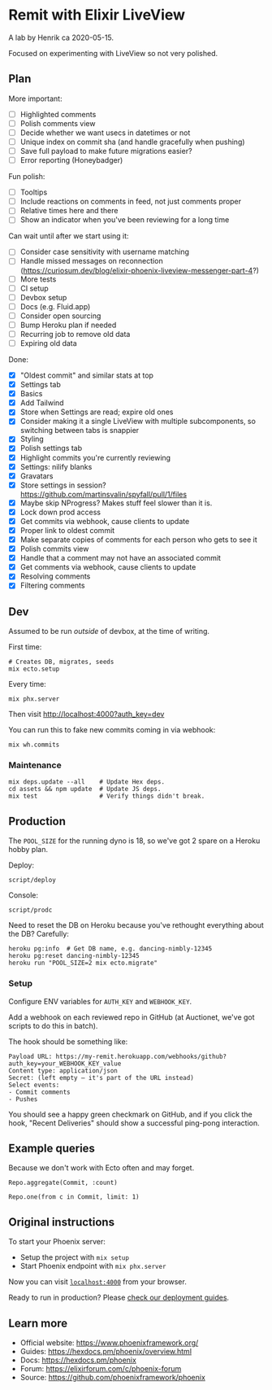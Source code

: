 # Remit with Elixir LiveView

A lab by Henrik ca 2020-05-15.

Focused on experimenting with LiveView so not very polished.

## Plan

More important:
- [ ] Highlighted comments
- [ ] Polish comments view
- [ ] Decide whether we want usecs in datetimes or not
- [ ] Unique index on commit sha (and handle gracefully when pushing)
- [ ] Save full payload to make future migrations easier?
- [ ] Error reporting (Honeybadger)

Fun polish:
- [ ] Tooltips
- [ ] Include reactions on comments in feed, not just comments proper
- [ ] Relative times here and there
- [ ] Show an indicator when you've been reviewing for a long time

Can wait until after we start using it:
- [ ] Consider case sensitivity with username matching
- [ ] Handle missed messages on reconnection (https://curiosum.dev/blog/elixir-phoenix-liveview-messenger-part-4?)
- [ ] More tests
- [ ] CI setup
- [ ] Devbox setup
- [ ] Docs (e.g. Fluid.app)
- [ ] Consider open sourcing
- [ ] Bump Heroku plan if needed
- [ ] Recurring job to remove old data
- [ ] Expiring old data

Done:
- [x] "Oldest commit" and similar stats at top
- [x] Settings tab
- [x] Basics
- [x] Add Tailwind
- [x] Store when Settings are read; expire old ones
- [x] Consider making it a single LiveView with multiple subcomponents, so switching between tabs is snappier
- [x] Styling
- [x] Polish settings tab
- [x] Highlight commits you're currently reviewing
- [x] Settings: nilify blanks
- [x] Gravatars
- [x] Store settings in session? https://github.com/martinsvalin/spyfall/pull/1/files
- [x] Maybe skip NProgress? Makes stuff feel slower than it is.
- [x] Lock down prod access
- [x] Get commits via webhook, cause clients to update
- [x] Proper link to oldest commit
- [x] Make separate copies of comments for each person who gets to see it
- [x] Polish commits view
- [x] Handle that a comment may not have an associated commit
- [x] Get comments via webhook, cause clients to update
- [x] Resolving comments
- [x] Filtering comments

## Dev

Assumed to be run *outside* of devbox, at the time of writing.

First time:

    # Creates DB, migrates, seeds
    mix ecto.setup

Every time:

    mix phx.server

Then visit <http://localhost:4000?auth_key=dev>

You can run this to fake new commits coming in via webhook:

    mix wh.commits

### Maintenance

    mix deps.update --all    # Update Hex deps.
    cd assets && npm update  # Update JS deps.
    mix test                 # Verify things didn't break.

## Production

The `POOL_SIZE` for the running dyno is 18, so we've got 2 spare on a Heroku hobby plan.

Deploy:

    script/deploy

Console:

    script/prodc

Need to reset the DB on Heroku because you've rethought everything about the DB? Carefully:

    heroku pg:info  # Get DB name, e.g. dancing-nimbly-12345
    heroku pg:reset dancing-nimbly-12345
    heroku run "POOL_SIZE=2 mix ecto.migrate"

### Setup

Configure ENV variables for `AUTH_KEY` and `WEBHOOK_KEY`.

Add a webhook on each reviewed repo in GitHub (at Auctionet, we've got scripts to do this in batch).

The hook should be something like:

    Payload URL: https://my-remit.herokuapp.com/webhooks/github?auth_key=your_WEBHOOK_KEY_value
    Content type: application/json
    Secret: (left empty – it's part of the URL instead)
    Select events:
    - Commit comments
    - Pushes

You should see a happy green checkmark on GitHub, and if you click the hook, "Recent Deliveries" should show a successful ping-pong interaction.

## Example queries

Because we don't work with Ecto often and may forget.

    Repo.aggregate(Commit, :count)

    Repo.one(from c in Commit, limit: 1)

## Original instructions

To start your Phoenix server:

  * Setup the project with `mix setup`
  * Start Phoenix endpoint with `mix phx.server`

Now you can visit [`localhost:4000`](http://localhost:4000) from your browser.

Ready to run in production? Please [check our deployment guides](https://hexdocs.pm/phoenix/deployment.html).

## Learn more

  * Official website: https://www.phoenixframework.org/
  * Guides: https://hexdocs.pm/phoenix/overview.html
  * Docs: https://hexdocs.pm/phoenix
  * Forum: https://elixirforum.com/c/phoenix-forum
  * Source: https://github.com/phoenixframework/phoenix
